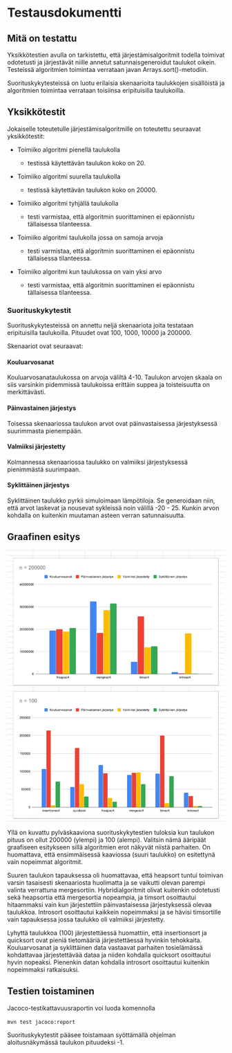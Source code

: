# Testausdokumentti

## Mitä on testattu

Yksikkötestien avulla on tarkistettu, että järjestämisalgoritmit todella toimivat odotetusti ja järjestävät niille annetut satunnaisgeneroidut taulukot oikein. Testeissä algoritmien toimintaa verrataan javan Arrays.sort()-metodiin.

Suorituskykytesteissä on luotu erilaisia skenaarioita taulukkojen sisällöistä ja algoritmien toimintaa verrataan toisiinsa eripituisilla taulukoilla.

## Yksikkötestit

Jokaiselle toteutetulle järjestämisalgoritmille on toteutettu seuraavat yksikkötestit:

- Toimiiko algoritmi pienellä taulukolla
	- testissä käytettävän taulukon koko on 20.	

- Toimiiko algoritmi suurella taulukolla
	- testissä käytettävän taulukon koko on 20000.

- Toimiiko algoritmi tyhjällä taulukolla
	- testi varmistaa, että algoritmin suorittaminen ei epäonnistu tällaisessa tilanteessa.

- Toimiiko algoritmi taulukolla jossa on samoja arvoja
	- testi varmistaa, että algoritmin suorittaminen ei epäonnistu tällaisessa tilanteessa.

- Toimiiko algoritmi kun taulukossa on vain yksi arvo
	- testi varmistaa, että algoritmin suorittaminen ei epäonnistu tällaisessa tilanteessa.


### Suorituskykytestit

Suorituskykytesteissä on annettu neljä skenaariota joita testataan eripituisilla taulukoilla. Pituudet ovat 100, 1000, 10000 ja 200000.

Skenaariot ovat seuraavat:

#### Kouluarvosanat

Kouluarvosanataulukossa on arvoja väliltä 4-10. Taulukon arvojen skaala on siis varsinkin pidemmissä taulukoissa erittäin suppea ja toisteisuutta on merkittävästi.

#### Päinvastainen järjestys

Toisessa skenaariossa taulukon arvot ovat päinvastaisessa järjestyksessä suurimmasta pienempään.

#### Valmiiksi järjestetty

Kolmannessa skenaariossa taulukko on valmiiksi järjestyksessä pienimmästä suurimpaan.

#### Syklittäinen järjestys

Syklittäinen taulukko pyrkii simuloimaan lämpötiloja. Se generoidaan niin, että arvot laskevat ja nousevat sykleissä noin välillä -20 - 25. Kunkin arvon kohdalla on kuitenkin muutaman asteen verran satunnaisuutta.


## Graafinen esitys

![](https://raw.githubusercontent.com/viltas/jarjestamisvertailu/master/dokumentaatio/kaaviot.jpg)

Yllä on kuvattu pylväskaaviona suorituskykytestien tuloksia kun taulukon pituus on ollut 200000 (ylempi) ja 100 (alempi). Valitsin nämä ääripäät graafiseen esitykseen sillä algoritmien erot näkyvät niistä parhaiten. On huomattava, että ensimmäisessä kaaviossa (suuri taulukko) on esitettynä vain nopeimmat algoritmit.

Suuren taulukon tapauksessa oli huomattavaa, että heapsort tuntui toimivan varsin tasaisesti skenaariosta huolimatta ja se vaikutti olevan parempi valinta verrattuna mergesortiin. Hybridialgoritmit olivat kuitenkin odotetusti sekä heapsortia että mergesortia nopeampia, ja timsort osoittautui hitaammaksi vain kun järjestettiin päinvastaisessa järjestyksessä olevaa taulukkoa. Introsort osoittautui kaikkein nopeimmaksi ja se hävisi timsortille vain tapauksessa jossa taulukko oli valmiiksi järjestetty.


Lyhyttä taulukkoa (100) järjestettäessä huomattiin, että insertionsort ja quicksort ovat pieniä tietomääriä järjestettäessä hyvinkin tehokkaita. Kouluarvosanat ja syklittäinen data vastaavat parhaiten tosielämässä kohdattavaa järjestettävää dataa ja niiden kohdalla quicksort osoittautui hyvin nopeaksi. Pienenkin datan kohdalla introsort osoittautui kuitenkin nopeimmaksi ratkaisuksi.


## Testien toistaminen

Jacoco-testikattavuusraportin voi luoda komennolla

`mvn test jacoco:report`


Suorituskykytestit pääsee toistamaan syöttämällä ohjelman aloitusnäkymässä taulukon pituudeksi -1.
